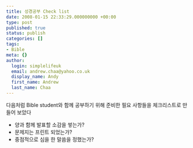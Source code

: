 ```yaml
---
title: 성경공부 Check list
date: 2008-01-15 22:33:29.000000000 +00:00
type: post
published: true
status: publish
categories: []
tags:
- Bible
meta: {}
author:
  login: simplelifeuk
  email: andrew.chaa@yahoo.co.uk
  display_name: Andy
  first_name: Andrew
  last_name: Chaa
---
```

<p>다음처럼 Bible student와 함께 공부하기 위해 준비한 필요 사항들을 체크리스트로 만들어 보았다</p>
<ul>
<li>양과 함께 발표할 소감을 쎃는가?</li>
<li>문제지는 프린트 되었는가?</li>
<li>중점적으로 심을 한 말씀을 정했는가?</li>
</ul>
